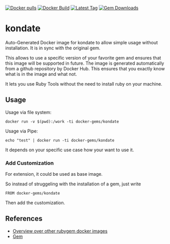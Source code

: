 [![Docker pulls](https://img.shields.io/docker/pulls/rubygem/kondate.svg)](https://hub.docker.com/r/rubygem/kondate/)
[![Docker Build](https://img.shields.io/docker/automated/rubygem/kondate.svg)](https://hub.docker.com/r/rubygem/kondate/)
[![Latest Tag](https://img.shields.io/github/tag/docker-rubygem/kondate.svg)](https://hub.docker.com/r/rubygem/kondate/)
[![Gem Downloads](https://img.shields.io/gem/dt/kondate.svg)](https://rubygems.org/gems/kondate/)
# kondate

Auto-Generated Docker image for kondate to allow simple usage without installation.
It is in sync with the original gem.

This allows to use a specific version of your favorite gem and ensures that this image will be supported in future.
The image is generated automatically from a github repository by Docker Hub.
This ensures that you exactly know what is in the image and what not.

It lets you use Ruby Tools without the need to install ruby on your machine.

## Usage

Usage via file system:

`docker run -v $(pwd):/work -ti docker-gems/kondate`

Usage via Pipe:

`echo "test" | docker run -ti docker-gems/kondate`

It depends on your specific use case how your want to use it.

### Add Customization

For extension, it could be used as base image.

So instead of struggeling with the installation of a gem, just write

`FROM docker-gems/kondate`

Then add the customization.

## References

 - [Overview over other rubygem docker images](https://github.com/thinkbot/docker-rubygem)
 - [Gem](https://rubygems.org/gems/kondate/)
